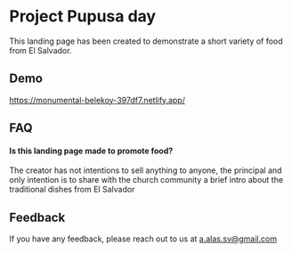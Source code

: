 
# Project Pupusa day

This landing page has been created to demonstrate a short variety of food from El Salvador.


## Demo

https://monumental-belekoy-397df7.netlify.app/


## FAQ

#### Is this landing page made to promote food?

The creator has not intentions to sell anything to anyone, the principal and only intention is to share with the church community a brief intro about the traditional dishes from El Salvador


## Feedback

If you have any feedback, please reach out to us at a.alas.sv@gmail.com

